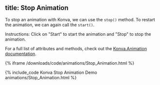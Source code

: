 title: Stop Animation
---

To stop an animation with Konva, we can use the `stop()` method.
To restart the animation, we can again call the `start()`.

Instructions: Click on "Start" to start the animation and "Stop" to stop the animation.

For a full list of attributes and methods, check out the [Konva.Animation documentation](http://konva.github.io/api/Konva.Animation.html).

{% iframe /downloads/code/animations/Stop_Animation.html %}

{% include_code Konva Stop Animation Demo animations/Stop_Animation.html %}